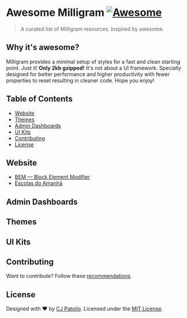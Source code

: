 # Awesome Milligram [![Awesome](https://cdn.rawgit.com/sindresorhus/awesome/d7305f38d29fed78fa85652e3a63e154dd8e8829/media/badge.svg)](https://github.com/sindresorhus/awesome)

> A curated list of Milligram resources. Inspired by awesome.


## Why it's awesome?

Milligram provides a minimal setup of styles for a fast and clean starting point. Just it! **Only 2kb gzipped!** It's not about a UI framework. Specially designed for better performance and higher productivity with fewer properties to reset resulting in cleaner code. Hope you enjoy!


## Table of Contents

- [Website](#website)
- [Themes](#themes)
- [Admin Dashboards](#admin-dashboards)
- [UI Kits](#ui-kits)
- [Contributing](#contributing)
- [License](#license)


## Website 
- [BEM — Block Element Modifier](http://getbem.com/)
- [Escolas do Amanhã](http://www.escolasdoamanha.com.br/)

## Admin Dashboards


## Themes


## UI Kits


## Contributing

Want to contribute? Follow these [recommendations](https://github.com/milligram/milligram/blob/master/.github/contributing.md).


## License

Designed with ♥ by [CJ Patoilo](http://cjpatoilo.com). Licensed under the [MIT License](http://cjpatoilo.mit-license.org).
